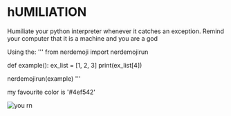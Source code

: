 # hUMILIATION

Humiliate your python interpreter whenever it catches an exception. Remind your computer that it is 
a machine and you are a god


Using the:
'''
from nerdemoji import nerdemojirun


def example():
    ex_list = [1, 2, 3]
    print(ex_list[4])


nerdemojirun(example)
'''

my favourite color is '#4ef542' 

![you rn](https://c.tenor.com/DuThn51FjPcAAAAC/nerd-emoji-nerd.gif)